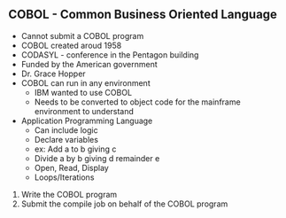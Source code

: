 ## COBOL - Common Business Oriented Language
- Cannot submit a COBOL program
- COBOL created aroud 1958
- CODASYL - conference in the Pentagon building
- Funded by the American government
- Dr. Grace Hopper
- COBOL can run in any environment
    - IBM wanted to use COBOL
    - Needs to be converted to object code for the mainframe environment to understand
- Application Programming Language
    - Can include logic
    - Declare variables
    - ex: Add a to b giving c
    - Divide a by b giving d remainder e
    - Open, Read, Display
    - Loops/Iterations
1. Write the COBOL program
2. Submit the compile job on behalf of the COBOL program

